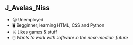 ## J_Avelas_Niss  

- :expressionless: Unemployed
- :desktop_computer: Begginner; learning HTML, CSS and Python
- :crossed_swords: Likes games & stuff
- :computer_mouse: *Wants to work with software in the near-medium future*

<!---
J-A-Niss/J-A-Niss is a ✨ special ✨ repository because its `README.md` (this file) appears on your GitHub profile.
You can click the Preview link to take a look at your changes.
--->
